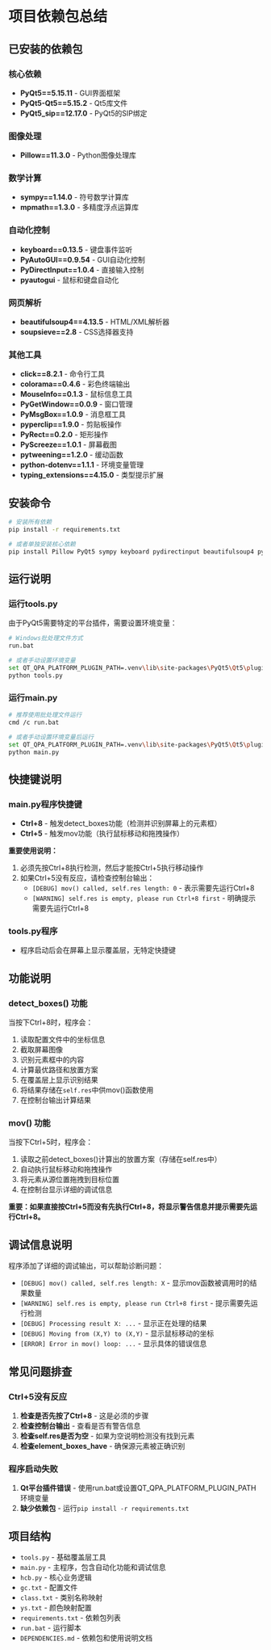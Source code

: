 # 项目依赖包总结

## 已安装的依赖包

### 核心依赖
- **PyQt5==5.15.11** - GUI界面框架
- **PyQt5-Qt5==5.15.2** - Qt5库文件
- **PyQt5_sip==12.17.0** - PyQt5的SIP绑定

### 图像处理
- **Pillow==11.3.0** - Python图像处理库

### 数学计算
- **sympy==1.14.0** - 符号数学计算库
- **mpmath==1.3.0** - 多精度浮点运算库

### 自动化控制
- **keyboard==0.13.5** - 键盘事件监听
- **PyAutoGUI==0.9.54** - GUI自动化控制
- **PyDirectInput==1.0.4** - 直接输入控制
- **pyautogui** - 鼠标和键盘自动化

### 网页解析
- **beautifulsoup4==4.13.5** - HTML/XML解析器
- **soupsieve==2.8** - CSS选择器支持

### 其他工具
- **click==8.2.1** - 命令行工具
- **colorama==0.4.6** - 彩色终端输出
- **MouseInfo==0.1.3** - 鼠标信息工具
- **PyGetWindow==0.0.9** - 窗口管理
- **PyMsgBox==1.0.9** - 消息框工具
- **pyperclip==1.9.0** - 剪贴板操作
- **PyRect==0.2.0** - 矩形操作
- **PyScreeze==1.0.1** - 屏幕截图
- **pytweening==1.2.0** - 缓动函数
- **python-dotenv==1.1.1** - 环境变量管理
- **typing_extensions==4.15.0** - 类型提示扩展

## 安装命令

```bash
# 安装所有依赖
pip install -r requirements.txt

# 或者单独安装核心依赖
pip install Pillow PyQt5 sympy keyboard pydirectinput beautifulsoup4 pyautogui
```

## 运行说明

### 运行tools.py
由于PyQt5需要特定的平台插件，需要设置环境变量：

```bash
# Windows批处理文件方式
run.bat

# 或者手动设置环境变量
set QT_QPA_PLATFORM_PLUGIN_PATH=.venv\lib\site-packages\PyQt5\Qt5\plugins\platforms
python tools.py
```

### 运行main.py
```bash
# 推荐使用批处理文件运行
cmd /c run.bat

# 或者手动设置环境变量后运行
set QT_QPA_PLATFORM_PLUGIN_PATH=.venv\lib\site-packages\PyQt5\Qt5\plugins\platforms
python main.py
```

## 快捷键说明

### main.py程序快捷键
- **Ctrl+8** - 触发detect_boxes功能（检测并识别屏幕上的元素框）
- **Ctrl+5** - 触发mov功能（执行鼠标移动和拖拽操作）

**重要使用说明：**
1. 必须先按Ctrl+8执行检测，然后才能按Ctrl+5执行移动操作
2. 如果Ctrl+5没有反应，请检查控制台输出：
   - `[DEBUG] mov() called, self.res length: 0` - 表示需要先运行Ctrl+8
   - `[WARNING] self.res is empty, please run Ctrl+8 first` - 明确提示需要先运行Ctrl+8

### tools.py程序
- 程序启动后会在屏幕上显示覆盖层，无特定快捷键

## 功能说明

### detect_boxes() 功能
当按下Ctrl+8时，程序会：
1. 读取配置文件中的坐标信息
2. 截取屏幕图像
3. 识别元素框中的内容
4. 计算最优路径和放置方案
5. 在覆盖层上显示识别结果
6. 将结果存储在`self.res`中供mov()函数使用
7. 在控制台输出计算结果

### mov() 功能
当按下Ctrl+5时，程序会：
1. 读取之前detect_boxes()计算出的放置方案（存储在self.res中）
2. 自动执行鼠标移动和拖拽操作
3. 将元素从源位置拖拽到目标位置
4. 在控制台显示详细的调试信息

**重要：如果直接按Ctrl+5而没有先执行Ctrl+8，将显示警告信息并提示需要先运行Ctrl+8。**

## 调试信息说明

程序添加了详细的调试输出，可以帮助诊断问题：

- `[DEBUG] mov() called, self.res length: X` - 显示mov函数被调用时的结果数量
- `[WARNING] self.res is empty, please run Ctrl+8 first` - 提示需要先运行检测
- `[DEBUG] Processing result X: ...` - 显示正在处理的结果
- `[DEBUG] Moving from (X,Y) to (X,Y)` - 显示鼠标移动的坐标
- `[ERROR] Error in mov() loop: ...` - 显示具体的错误信息

## 常见问题排查

### Ctrl+5没有反应
1. **检查是否先按了Ctrl+8** - 这是必须的步骤
2. **检查控制台输出** - 查看是否有警告信息
3. **检查self.res是否为空** - 如果为空说明检测没有找到元素
4. **检查element_boxes_have** - 确保源元素被正确识别

### 程序启动失败
1. **Qt平台插件错误** - 使用run.bat或设置QT_QPA_PLATFORM_PLUGIN_PATH环境变量
2. **缺少依赖包** - 运行`pip install -r requirements.txt`

## 项目结构
- `tools.py` - 基础覆盖层工具
- `main.py` - 主程序，包含自动化功能和调试信息
- `hcb.py` - 核心业务逻辑
- `gc.txt` - 配置文件
- `class.txt` - 类别名称映射
- `ys.txt` - 颜色映射配置
- `requirements.txt` - 依赖包列表
- `run.bat` - 运行脚本
- `DEPENDENCIES.md` - 依赖包和使用说明文档